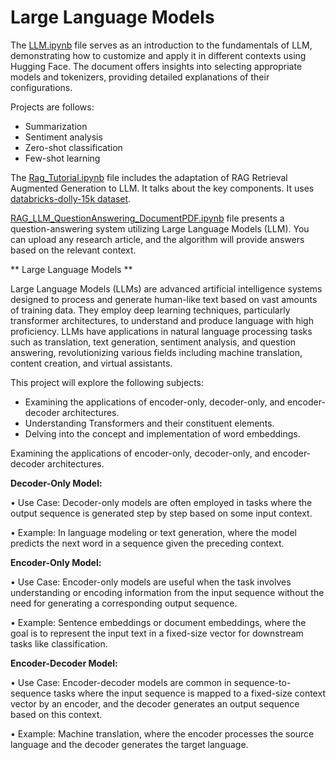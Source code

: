 # Large Language Models


The <a href="https://github.com/burcuozek/LLMrepo/blob/main/LLM.ipynb">LLM.ipynb</a> file serves as an introduction to the fundamentals of LLM, demonstrating how to customize and apply it in different contexts using Hugging Face. The document offers insights into selecting appropriate models and tokenizers, providing detailed explanations of their configurations.

Projects are follows: 
- Summarization
- Sentiment analysis
- Zero-shot classification
- Few-shot learning


The <a href="https://github.com/burcuozek/LLMrepo/blob/main/Rag_Tutorial.ipynb">Rag_Tutorial.ipynb</a> file includes the adaptation of RAG Retrieval Augmented Generation to LLM. It talks about the key components. It uses <a href="https://huggingface.co/datasets/databricks/databricks-dolly-15k ">databricks-dolly-15k dataset</a>.


[RAG_LLM_QuestionAnswering_DocumentPDF.ipynb](https://github.com/burcuozek/LLMrepo/blob/main/RAG_LLM_QuestionAnswering_DocumentPDF.ipynb) file presents a question-answering system utilizing Large Language Models (LLM). You can upload any research article, and the algorithm will provide answers based on the relevant context.


** Large Language Models ** 

Large Language Models (LLMs) are advanced artificial intelligence systems designed to process and generate human-like text based on vast amounts of training data. They employ deep learning techniques, particularly transformer architectures, to understand and produce language with high proficiency. LLMs have applications in natural language processing tasks such as translation, text generation, sentiment analysis, and question answering, revolutionizing various fields including machine translation, content creation, and virtual assistants.

This project will explore the following subjects:
- Examining the applications of encoder-only, decoder-only, and encoder-decoder architectures. 
- Understanding Transformers and their constituent elements. 
- Delving into the concept and implementation of word embeddings.

Examining the applications of encoder-only, decoder-only, and encoder-decoder architectures. 

**Decoder-Only Model:**

•	Use Case: Decoder-only models are often employed in tasks where the output sequence is generated step by step based on some input context.

•	Example: In language modeling or text generation, where the model predicts the next word in a sequence given the preceding context.

**Encoder-Only Model:**

•	Use Case: Encoder-only models are useful when the task involves understanding or encoding information from the input sequence without the need for generating a corresponding output sequence.

•	Example: Sentence embeddings or document embeddings, where the goal is to represent the input text in a fixed-size vector for downstream tasks like classification.

**Encoder-Decoder Model:**

•	Use Case: Encoder-decoder models are common in sequence-to-sequence tasks where the input sequence is mapped to a fixed-size context vector by an encoder, and the decoder generates an 
output sequence based on this context.

•	Example: Machine translation, where the encoder processes the source language and the decoder generates the target language.
